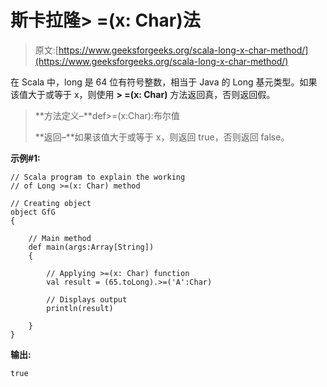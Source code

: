 # 斯卡拉隆> =(x: Char)法

> 原文:[https://www.geeksforgeeks.org/scala-long-x-char-method/](https://www.geeksforgeeks.org/scala-long-x-char-method/)

在 Scala 中，long 是 64 位有符号整数，相当于 Java 的 Long 基元类型。如果该值大于或等于 x，则使用 **> =(x: Char)** 方法返回真，否则返回假。

> **方法定义–**def>=(x:Char):布尔值
> 
> **返回–**如果该值大于或等于 x，则返回 true，否则返回 false。

**示例#1:**

```
// Scala program to explain the working 
// of Long >=(x: Char) method

// Creating object
object GfG
{ 

    // Main method
    def main(args:Array[String])
    {

        // Applying >=(x: Char) function
        val result = (65.toLong).>=('A':Char)

        // Displays output
        println(result)

    }
} 
```

**输出:**

```
true

```